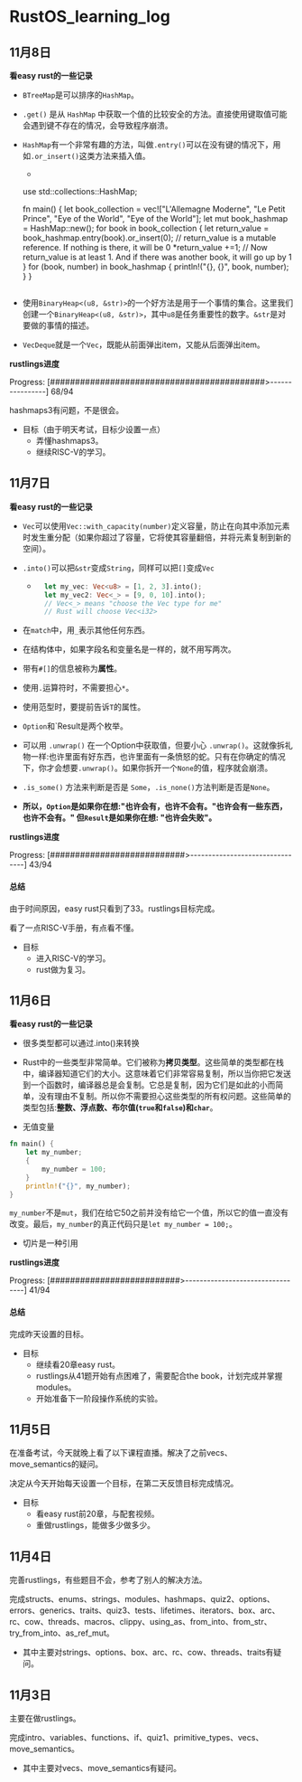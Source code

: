 # RustOS_learning_log

## 11月8日

**看easy rust的一些记录**

* `BTreeMap`是可以排序的`HashMap`。

* `.get()` 是从 `HashMap` 中获取一个值的比较安全的方法。直接使用键取值可能会遇到键不存在的情况，会导致程序崩溃。

* `HashMap`有一个非常有趣的方法，叫做`.entry()`可以在没有键的情况下，用如`.or_insert()`这类方法来插入值。

	* ```rust
    use std::collections::HashMap;
    
    fn main() {
        let book_collection = vec!["L'Allemagne Moderne", "Le Petit Prince", "Eye of the World", "Eye of the World"];
        let mut book_hashmap = HashMap::new();
        for book in book_collection {
            let return_value = book_hashmap.entry(book).or_insert(0); // return_value is a mutable reference. If nothing is there, it will be 0
            *return_value +=1; // Now return_value is at least 1. And if there was another book, it will go up by 1
        }
        for (book, number) in book_hashmap {
            println!("{}, {}", book, number);
        }
    }
    ```
  
* 使用`BinaryHeap<(u8, &str)>`的一个好方法是用于一个事情的集合。这里我们创建一个`BinaryHeap<(u8, &str)>`，其中`u8`是任务重要性的数字。`&str`是对要做的事情的描述。

* `VecDeque`就是一个`Vec`，既能从前面弹出item，又能从后面弹出item。

**rustlings进度**

Progress: [###########################################>----------------] 68/94

hashmaps3有问题，不是很会。

* 目标（由于明天考试，目标少设置一点）
    * 弄懂hashmaps3。
    * 继续RISC-V的学习。

## 11月7日

**看easy rust的一些记录**

* `Vec`可以使用`Vec::with_capacity(number)`定义容量，防止在向其中添加元素时发生重分配（如果你超过了容量，它将使其容量翻倍，并将元素复制到新的空间）。

* `.into()`可以把`&str`变成`String`，同样可以把`[]`变成`Vec`

    * ```rust
        let my_vec: Vec<u8> = [1, 2, 3].into();
        let my_vec2: Vec<_> = [9, 0, 10].into(); 
        // Vec<_> means "choose the Vec type for me"
        // Rust will choose Vec<i32>
        ```

* 在`match`中，用`_`表示其他任何东西。

* 在结构体中，如果字段名和变量名是一样的，就不用写两次。

* 带有`#[]`的信息被称为**属性**。

* 使用`.`运算符时，不需要担心`*`。

* 使用范型时，要提前告诉`T`的属性。

* `Option`和`Result是两个枚举。

* 可以用 `.unwrap()` 在一个Option中获取值，但要小心 `.unwrap()`。这就像拆礼物一样:也许里面有好东西，也许里面有一条愤怒的蛇。只有在你确定的情况下，你才会想要`.unwrap()`。如果你拆开一个`None`的值，程序就会崩溃。

* `.is_some()` 方法来判断是否是 `Some`，`.is_none()`方法判断是否是`None`。

* **所以，`Option`是如果你在想:"也许会有，也许不会有。"也许会有一些东西，也许不会有。" 但`Result`是如果你在想: "也许会失败"。**

**rustlings进度**

Progress: [###########################>--------------------------------] 43/94

#### 总结

由于时间原因，easy rust只看到了33。rustlings目标完成。

看了一点RISC-V手册，有点看不懂。

* 目标
    * 进入RISC-V的学习。
    * rust做为复习。

## 11月6日

**看easy rust的一些记录**

* 很多类型都可以通过.into()来转换

* Rust中的一些类型非常简单。它们被称为**拷贝类型**。这些简单的类型都在栈中，编译器知道它们的大小。这意味着它们非常容易复制，所以当你把它发送到一个函数时，编译器总是会复制。它总是复制，因为它们是如此的小而简单，没有理由不复制。所以你不需要担心这些类型的所有权问题。这些简单的类型包括:**整数、浮点数、布尔值(`true`和`false`)和`char`**。

* 无值变量

```rust
fn main() {
    let my_number;
    {
        my_number = 100;
    }
    println!("{}", my_number);
}
```

`my_number`不是`mut`，我们在给它50之前并没有给它一个值，所以它的值一直没有改变。最后，`my_number`的真正代码只是`let my_number = 100;`。

* 切片是一种引用

**rustlings进度**

Progress: [##########################>---------------------------------] 41/94

#### 总结

完成昨天设置的目标。

* 目标
    * 继续看20章easy rust。
    * rustlings从41题开始有点困难了，需要配合the book，计划完成并掌握modules。
    * 开始准备下一阶段操作系统的实验。

## 11月5日

在准备考试，今天就晚上看了以下课程直播。解决了之前vecs、move_semantics的疑问。

决定从今天开始每天设置一个目标，在第二天反馈目标完成情况。

* 目标
    * 看easy rust前20章，与配套视频。
    * 重做rustlings，能做多少做多少。

## 11月4日

完善rustlings，有些题目不会，参考了别人的解决方法。

完成structs、enums、strings、modules、hashmaps、quiz2、options、errors、generics、traits、quiz3、tests、lifetimes、iterators、box、arc、rc、cow、threads、macros、clippy、using_as、from_into、from_str、try_from_into、as_ref_mut。

* 其中主要对strings、options、box、arc、rc、cow、threads、traits有疑问。

## 11月3日

主要在做rustlings。

完成intro、variables、functions、if、quiz1、primitive_types、vecs、move_semantics。

* 其中主要对vecs、move_semantics有疑问。
